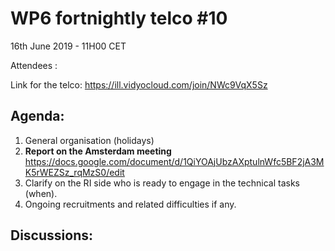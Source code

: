 #  WP6 fortnightly telco #10

16th June 2019 - 11H00 CET

Attendees : 

Link for the telco: https://ill.vidyocloud.com/join/NWc9VqX5Sz


## Agenda:

1. General organisation (holidays)
2. **Report on the Amsterdam meeting**
   https://docs.google.com/document/d/1QiYOAjUbzAXptulnWfc5BF2jA3MK5rWEZSz_rqMzS0/edit
3. Clarify on the RI side who is ready to engage in the technical tasks (when).
4. Ongoing recruitments and related difficulties if any.
## Discussions:


